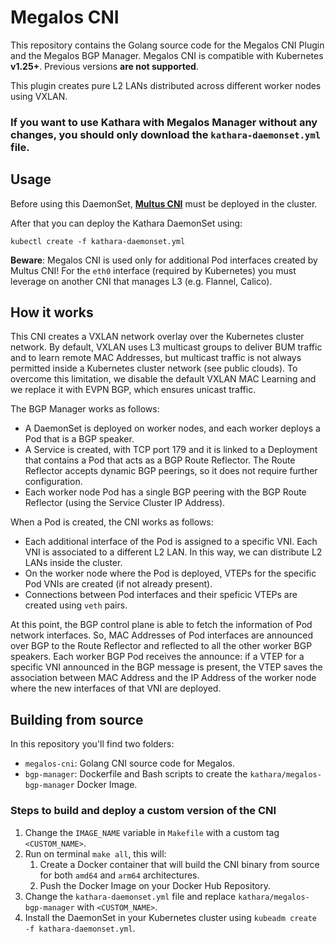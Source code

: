# Megalos CNI

This repository contains the Golang source code for the Megalos CNI Plugin and the Megalos BGP Manager.
Megalos CNI is compatible with Kubernetes **v1.25+**. Previous versions **are not supported**.

This plugin creates pure L2 LANs distributed across different worker nodes using VXLAN.

### If you want to use Kathara with Megalos Manager without any changes, you should only download the `kathara-daemonset.yml` file.

## Usage

Before using this DaemonSet, [**Multus CNI**](https://github.com/intel/multus-cni) must be deployed in the cluster.

After that you can deploy the Kathara DaemonSet using:
```
kubectl create -f kathara-daemonset.yml
```
**Beware**: Megalos CNI is used only for additional Pod interfaces created by Multus CNI! For the `eth0` interface (required by Kubernetes) you must leverage on another CNI that manages L3 (e.g. Flannel, Calico).

## How it works

This CNI creates a VXLAN network overlay over the Kubernetes cluster network. By default, VXLAN uses L3 multicast groups to deliver BUM traffic and to learn remote MAC Addresses, but multicast traffic is not always permitted inside a Kubernetes cluster network (see public clouds). To overcome this limitation, we disable the default VXLAN MAC Learning and we replace it with EVPN BGP, which ensures unicast traffic.

The BGP Manager works as follows:
- A DaemonSet is deployed on worker nodes, and each worker deploys a Pod that is a BGP speaker.
- A Service is created, with TCP port 179 and it is linked to a Deployment that contains a Pod that acts as a BGP Route Reflector. The Route Reflector accepts dynamic BGP peerings, so it does not require further configuration. 
- Each worker node Pod has a single BGP peering with the BGP Route Reflector (using the Service Cluster IP Address).

When a Pod is created, the CNI works as follows:
- Each additional interface of the Pod is assigned to a specific VNI. Each VNI is associated to a different L2 LAN. In this way, we can distribute L2 LANs inside the cluster.
- On the worker node where the Pod is deployed, VTEPs for the specific Pod VNIs are created (if not already present).
- Connections between Pod interfaces and their speficic VTEPs are created using `veth` pairs.

At this point, the BGP control plane is able to fetch the information of Pod network interfaces. So, MAC Addresses of Pod interfaces are announced over BGP to the Route Reflector and reflected to all the other worker BGP speakers. Each worker BGP Pod receives the announce: if a VTEP for a specific VNI announced in the BGP message is present, the VTEP saves the association between MAC Address and the IP Address of the worker node where the new interfaces of that VNI are deployed.

## Building from source

In this repository you'll find two folders:

- `megalos-cni`: Golang CNI source code for Megalos.
- `bgp-manager`: Dockerfile and Bash scripts to create the `kathara/megalos-bgp-manager` Docker Image.

### Steps to build and deploy a custom version of the CNI

1. Change the `IMAGE_NAME` variable in `Makefile` with a custom tag `<CUSTOM_NAME>`.
2. Run on terminal `make all`, this will:
    1. Create a Docker container that will build the CNI binary from source for both `amd64` and `arm64` architectures.
    2. Push the Docker Image on your Docker Hub Repository.
3. Change the `kathara-daemonset.yml` file and replace `kathara/megalos-bgp-manager` with `<CUSTOM_NAME>`.
4. Install the DaemonSet in your Kubernetes cluster using `kubeadm create -f kathara-daemonset.yml`.
